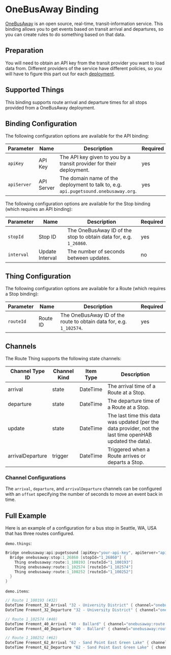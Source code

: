 # OneBusAway Binding

[OneBusAway](https://onebusaway.org/) is an open source, real-time, transit-information service.  This binding allows you to get events based on transit arrival and departures, so you can create rules to do something based on that data.

## Preparation

You will need to obtain an API key from the transit provider you want to load data from.
Different providers of the service have different policies, so you will have to figure this part out for each [deployment](https://github.com/OneBusAway/onebusaway/wiki/OneBusAway-Deployments).

## Supported Things

This binding supports route arrival and departure times for all stops provided from a OneBusAway deployment.

## Binding Configuration

The following configuration options are available for the API binding:

| Parameter   | Name       | Description                                                                         | Required |
|-------------|------------|-------------------------------------------------------------------------------------|----------|
| `apiKey`    | API Key    | The API key given to you by a transit provider for their deployment.                | yes      |
| `apiServer` | API Server | The domain name of the deployment to talk to, e.g. `api.pugetsound.onebusaway.org`. | yes      |

The following configuration options are available for the Stop binding (which requires an API binding):

| Parameter | Name | Description | Required |
|-----------|------|-------------|----------|
| `stopId` | Stop ID | The OneBusAway ID of the stop to obtain data for, e.g. `1_26860`. | yes |
| `interval` | Update Interval | The number of seconds between updates. | no |

## Thing Configuration

The following configuration options are available for a Route (which requires a Stop binding):

| Parameter | Name     | Description                                                         | Required |
|-----------|----------|---------------------------------------------------------------------|----------|
| `routeId` | Route ID | The OneBusAway ID of the route to obtain data for, e.g. `1_102574`. | yes      |

## Channels

The Route Thing supports the following state channels:

| Channel Type ID  | Channel Kind | Item Type | Description                                                                                              |
|------------------|--------------|-----------|----------------------------------------------------------------------------------------------------------|
| arrival          | state        | DateTime  | The arrival time of a Route at a Stop.                                                                   |
| departure        | state        | DateTime  | The departure time of a Route at a Stop.                                                                 |
| update           | state        | DateTime  | The last time this data was updated (per the data provider, not the last time openHAB updated the data). |
| arrivalDeparture | trigger      | DateTime  | Triggered when a Route arrives or departs a Stop.                                                        |

### Channel Configurations

The `arrival`, `departure`, and `arrivalDeparture` channels can be configured with an `offset` specifying the number of seconds to move an event back in time.

## Full Example

Here is an example of a configuration for a bus stop in Seattle, WA, USA that has three routes configured.

`demo.things`:

```java
Bridge onebusaway:api:pugetsound [apiKey="your-api-key", apiServer="api.pugetsound.onebusaway.org"] {
  Bridge onebusaway:stop:1_26860 [stopId="1_26860"] {
    Thing onebusaway:route:1_100193 [routeId="1_100193"]
    Thing onebusaway:route:1_102574 [routeId="1_102574"]
    Thing onebusaway:route:1_100252 [routeId="1_100252"]
  }
}
```

`demo.items`:

```java
// Route 1_100193 (#32)
DateTime Fremont_32_Arrival "32 - University District" { channel="onebusaway:route:1_100193:arrival" }
DateTime Fremont_32_Departure "32 - University District" { channel="onebusaway:route:1_100193:departure" }

// Route 1_102574 (#40)
DateTime Fremont_40_Arrival "40 - Ballard" { channel="onebusaway:route:1_102574:arrival" }
DateTime Fremont_40_Departure "40 - Ballard" { channel="onebusaway:route:1_102574:departure" }

// Route 1_100252 (#62)
DateTime Fremont_62_Arrival "62 - Sand Point East Green Lake" { channel="onebusaway:route:1_100252:arrival" }
DateTime Fremont_62_Departure "62 - Sand Point East Green Lake" { channel="onebusaway:route:1_100252:departure" }
```
